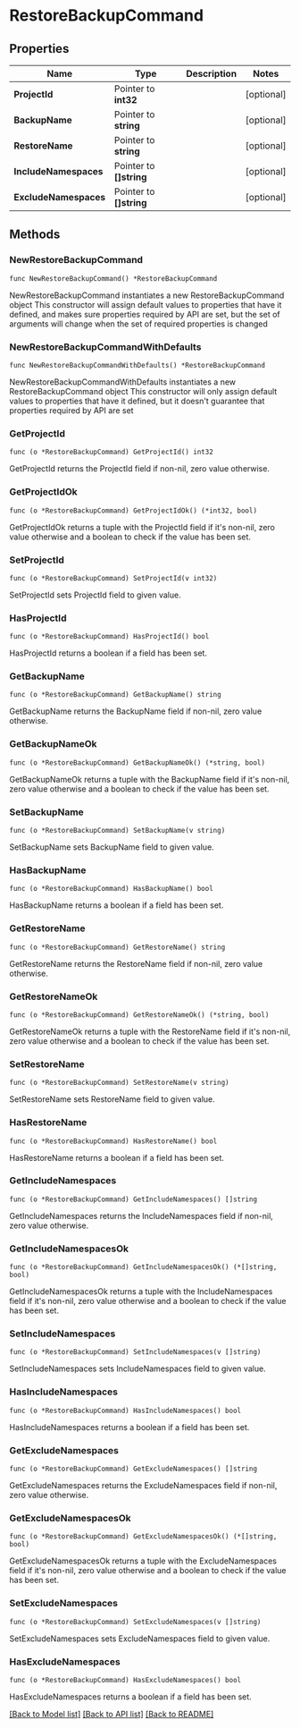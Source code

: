 # RestoreBackupCommand

## Properties

Name | Type | Description | Notes
------------ | ------------- | ------------- | -------------
**ProjectId** | Pointer to **int32** |  | [optional] 
**BackupName** | Pointer to **string** |  | [optional] 
**RestoreName** | Pointer to **string** |  | [optional] 
**IncludeNamespaces** | Pointer to **[]string** |  | [optional] 
**ExcludeNamespaces** | Pointer to **[]string** |  | [optional] 

## Methods

### NewRestoreBackupCommand

`func NewRestoreBackupCommand() *RestoreBackupCommand`

NewRestoreBackupCommand instantiates a new RestoreBackupCommand object
This constructor will assign default values to properties that have it defined,
and makes sure properties required by API are set, but the set of arguments
will change when the set of required properties is changed

### NewRestoreBackupCommandWithDefaults

`func NewRestoreBackupCommandWithDefaults() *RestoreBackupCommand`

NewRestoreBackupCommandWithDefaults instantiates a new RestoreBackupCommand object
This constructor will only assign default values to properties that have it defined,
but it doesn't guarantee that properties required by API are set

### GetProjectId

`func (o *RestoreBackupCommand) GetProjectId() int32`

GetProjectId returns the ProjectId field if non-nil, zero value otherwise.

### GetProjectIdOk

`func (o *RestoreBackupCommand) GetProjectIdOk() (*int32, bool)`

GetProjectIdOk returns a tuple with the ProjectId field if it's non-nil, zero value otherwise
and a boolean to check if the value has been set.

### SetProjectId

`func (o *RestoreBackupCommand) SetProjectId(v int32)`

SetProjectId sets ProjectId field to given value.

### HasProjectId

`func (o *RestoreBackupCommand) HasProjectId() bool`

HasProjectId returns a boolean if a field has been set.

### GetBackupName

`func (o *RestoreBackupCommand) GetBackupName() string`

GetBackupName returns the BackupName field if non-nil, zero value otherwise.

### GetBackupNameOk

`func (o *RestoreBackupCommand) GetBackupNameOk() (*string, bool)`

GetBackupNameOk returns a tuple with the BackupName field if it's non-nil, zero value otherwise
and a boolean to check if the value has been set.

### SetBackupName

`func (o *RestoreBackupCommand) SetBackupName(v string)`

SetBackupName sets BackupName field to given value.

### HasBackupName

`func (o *RestoreBackupCommand) HasBackupName() bool`

HasBackupName returns a boolean if a field has been set.

### GetRestoreName

`func (o *RestoreBackupCommand) GetRestoreName() string`

GetRestoreName returns the RestoreName field if non-nil, zero value otherwise.

### GetRestoreNameOk

`func (o *RestoreBackupCommand) GetRestoreNameOk() (*string, bool)`

GetRestoreNameOk returns a tuple with the RestoreName field if it's non-nil, zero value otherwise
and a boolean to check if the value has been set.

### SetRestoreName

`func (o *RestoreBackupCommand) SetRestoreName(v string)`

SetRestoreName sets RestoreName field to given value.

### HasRestoreName

`func (o *RestoreBackupCommand) HasRestoreName() bool`

HasRestoreName returns a boolean if a field has been set.

### GetIncludeNamespaces

`func (o *RestoreBackupCommand) GetIncludeNamespaces() []string`

GetIncludeNamespaces returns the IncludeNamespaces field if non-nil, zero value otherwise.

### GetIncludeNamespacesOk

`func (o *RestoreBackupCommand) GetIncludeNamespacesOk() (*[]string, bool)`

GetIncludeNamespacesOk returns a tuple with the IncludeNamespaces field if it's non-nil, zero value otherwise
and a boolean to check if the value has been set.

### SetIncludeNamespaces

`func (o *RestoreBackupCommand) SetIncludeNamespaces(v []string)`

SetIncludeNamespaces sets IncludeNamespaces field to given value.

### HasIncludeNamespaces

`func (o *RestoreBackupCommand) HasIncludeNamespaces() bool`

HasIncludeNamespaces returns a boolean if a field has been set.

### GetExcludeNamespaces

`func (o *RestoreBackupCommand) GetExcludeNamespaces() []string`

GetExcludeNamespaces returns the ExcludeNamespaces field if non-nil, zero value otherwise.

### GetExcludeNamespacesOk

`func (o *RestoreBackupCommand) GetExcludeNamespacesOk() (*[]string, bool)`

GetExcludeNamespacesOk returns a tuple with the ExcludeNamespaces field if it's non-nil, zero value otherwise
and a boolean to check if the value has been set.

### SetExcludeNamespaces

`func (o *RestoreBackupCommand) SetExcludeNamespaces(v []string)`

SetExcludeNamespaces sets ExcludeNamespaces field to given value.

### HasExcludeNamespaces

`func (o *RestoreBackupCommand) HasExcludeNamespaces() bool`

HasExcludeNamespaces returns a boolean if a field has been set.


[[Back to Model list]](../README.md#documentation-for-models) [[Back to API list]](../README.md#documentation-for-api-endpoints) [[Back to README]](../README.md)


